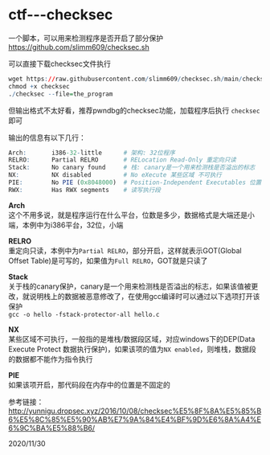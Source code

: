 # ctf---checksec

一个脚本，可以用来检测程序是否开启了部分保护  
https://github.com/slimm609/checksec.sh  

可以直接下载checksec文件执行  
```r
wget https://raw.githubusercontent.com/slimm609/checksec.sh/main/checksec
chmod +x checksec
./checksec --file=the_program
```

但输出格式不太好看，推荐pwndbg的checksec功能，加载程序后执行 `checksec` 即可  

输出的信息有以下几行：  
```r
Arch:       i386-32-little      # 架构: 32位程序
RELRO:      Partial RELRO       # RELocation Read-Only 重定向只读
Stack:      No canary found     # 栈: canary是一个用来检测栈是否溢出的标志
NX:         NX disabled         # No eXecute 某些区域 不可执行
PIE:        No PIE (0x8048000)  # Position-Independent Executables 位置独立的可执行域
RWX:        Has RWX segments    # 读写执行段
```
**Arch**  
这个不用多说，就是程序运行在什么平台，位数是多少，数据格式是大端还是小端，本例中为i386平台，32位，小端    

**RELRO**  
重定向只读，本例中为`Partial RELRO`，部分开启，这样就表示GOT(Global Offset Table)是可写的，如果值为`Full RELRO`，GOT就是只读了  

**Stack**  
关于栈的canary保护，canary是一个用来检测栈是否溢出的标志，如果该值被更改，就说明栈上的数据被恶意修改了，在使用gcc编译时可以通过以下选项打开该保护  
`gcc -o hello -fstack-protector-all hello.c`  

**NX**  
某些区域不可执行，一般指的是堆栈/数据段区域，对应windows下的DEP(Data Execute Protect 数据执行保护)，如果该项的值为`NX enabled`，则堆栈，数据段的数据都不能作为指令执行  

**PIE**  
如果该项开启，那代码段在内存中的位置是不固定的  

参考链接：http://yunnigu.dropsec.xyz/2016/10/08/checksec%E5%8F%8A%E5%85%B6%E5%8C%85%E5%90%AB%E7%9A%84%E4%BF%9D%E6%8A%A4%E6%9C%BA%E5%88%B6/  


2020/11/30  
